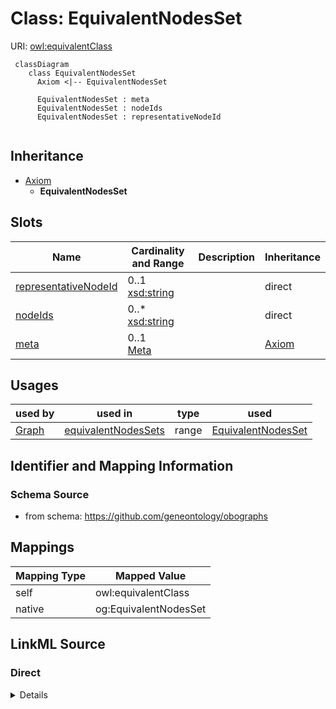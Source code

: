 # Class: EquivalentNodesSet



URI: [owl:equivalentClass](http://www.w3.org/2002/07/owl#equivalentClass)


```{mermaid}
 classDiagram
    class EquivalentNodesSet
      Axiom <|-- EquivalentNodesSet
      
      EquivalentNodesSet : meta
      EquivalentNodesSet : nodeIds
      EquivalentNodesSet : representativeNodeId
      
```




## Inheritance
* [Axiom](Axiom.md)
    * **EquivalentNodesSet**



## Slots

| Name | Cardinality and Range | Description | Inheritance |
| ---  | --- | --- | --- |
| [representativeNodeId](representativeNodeId.md) | 0..1 <br/> [xsd:string](http://www.w3.org/2001/XMLSchema#string) |  | direct |
| [nodeIds](nodeIds.md) | 0..* <br/> [xsd:string](http://www.w3.org/2001/XMLSchema#string) |  | direct |
| [meta](meta.md) | 0..1 <br/> [Meta](Meta.md) |  | [Axiom](Axiom.md) |



## Usages

| used by | used in | type | used |
| ---  | --- | --- | --- |
| [Graph](Graph.md) | [equivalentNodesSets](equivalentNodesSets.md) | range | [EquivalentNodesSet](EquivalentNodesSet.md) |






## Identifier and Mapping Information







### Schema Source


* from schema: https://github.com/geneontology/obographs





## Mappings

| Mapping Type | Mapped Value |
| ---  | ---  |
| self | owl:equivalentClass |
| native | og:EquivalentNodesSet |


## LinkML Source

<!-- TODO: investigate https://stackoverflow.com/questions/37606292/how-to-create-tabbed-code-blocks-in-mkdocs-or-sphinx -->

### Direct

<details>
```yaml
name: EquivalentNodesSet
from_schema: https://github.com/geneontology/obographs
rank: 1000
is_a: Axiom
slots:
- representativeNodeId
- nodeIds
class_uri: owl:equivalentClass

```
</details>

### Induced

<details>
```yaml
name: EquivalentNodesSet
from_schema: https://github.com/geneontology/obographs
rank: 1000
is_a: Axiom
attributes:
  representativeNodeId:
    name: representativeNodeId
    from_schema: https://github.com/geneontology/obographs
    rank: 1000
    alias: representativeNodeId
    owner: EquivalentNodesSet
    domain_of:
    - EquivalentNodesSet
    range: string
  nodeIds:
    name: nodeIds
    from_schema: https://github.com/geneontology/obographs
    rank: 1000
    multivalued: true
    alias: nodeIds
    owner: EquivalentNodesSet
    domain_of:
    - EquivalentNodesSet
    range: string
  meta:
    name: meta
    from_schema: https://github.com/geneontology/obographs
    rank: 1000
    alias: meta
    owner: EquivalentNodesSet
    domain_of:
    - GraphDocument
    - Graph
    - Node
    - PropertyValue
    - Axiom
    range: Meta
class_uri: owl:equivalentClass

```
</details>